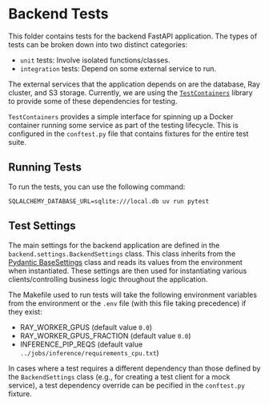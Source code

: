 # Backend Tests

This folder contains tests for the backend FastAPI application. The types of tests can be broken
down into two distinct categories:

- `unit` tests: Involve isolated functions/classes.
- `integration` tests: Depend on some external service to run.

The external services that the application depends on are the database, Ray cluster, and S3 storage.
Currently, we are using the [`TestContainers`](https://testcontainers-python.readthedocs.io/en/latest/)
library to provide some of these dependencies for testing.

`TestContainers` provides a simple interface for spinning up a Docker container running some service
as part of the testing lifecycle. This is configured in the `conftest.py` file that contains
fixtures for the entire test suite.

## Running Tests

To run the tests, you can use the following command:

```
SQLALCHEMY_DATABASE_URL=sqlite:///local.db uv run pytest
```

## Test Settings

The main settings for the backend application are defined in the `backend.settings.BackendSettings`
class. This class inherits from the
[Pydantic BaseSettings](https://docs.pydantic.dev/latest/concepts/pydantic_settings/)
class and reads its values from the environment when instantiated. These settings are then used for
instantiating various clients/controlling business logic throughout the application.

The Makefile used to run tests will take the following environment variables from the environment
or the `.env` file (with this file taking precedence) if they exist:

* RAY_WORKER_GPUS (default value `0.0`)
* RAY_WORKER_GPUS_FRACTION (default value `0.0`)
* INFERENCE_PIP_REQS (default value `../jobs/inference/requirements_cpu.txt`)

In cases where a test requires a different dependency than those defined by the `BackendSettings`
class (e.g., for creating a test client for a mock service), a test dependency override can be
pecified in the `conftest.py` fixture.
